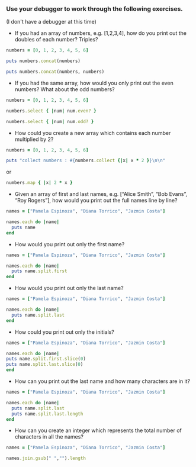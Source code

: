 ### Use your debugger to work through the following exercises.
   (I don't have a debugger at this time)

- If you had an array of numbers, e.g. [1,2,3,4], how do you print out the doubles of each number? Triples?
```ruby
numbers = [0, 1, 2, 3, 4, 5, 6]

puts numbers.concat(numbers)

puts numbers.concat(numbers, numbers)
```  

- If you had the same array, how would you only print out the even numbers? What about the odd numbers?
```ruby
numbers = [0, 1, 2, 3, 4, 5, 6]

numbers.select { |num| num.even? }

numbers.select { |num| num.odd? }
```

- How could you create a new array which contains each number multiplied by 2?
```ruby
numbers = [0, 1, 2, 3, 4, 5, 6]

puts "collect numbers : #{numbers.collect {|x| x * 2 }}\n\n"
```
or
```ruby
numbers.map { |x| 2 * x }
```

- Given an array of first and last names, e.g. [“Alice Smith”, “Bob Evans”, “Roy Rogers”], how would you print out the full names line by line?
```ruby
names = ["Pamela Espinoza", "Diana Torrico", "Jazmin Costa"]

names.each do |name|
  puts name
end
```

- How would you print out only the first name?
```ruby
names = ["Pamela Espinoza", "Diana Torrico", "Jazmin Costa"]

names.each do |name|
  puts name.split.first
end
```

- How would you print out only the last name?
```ruby
names = ["Pamela Espinoza", "Diana Torrico", "Jazmin Costa"]

names.each do |name|
  puts name.split.last
end
```

- How could you print out only the initials?
```ruby
names = ["Pamela Espinoza", "Diana Torrico", "Jazmin Costa"]

names.each do |name|
puts name.split.first.slice(0)
puts name.split.last.slice(0)
end
```

- How can you print out the last name and how many characters are in it?
```ruby
names = ["Pamela Espinoza", "Diana Torrico", "Jazmin Costa"]

names.each do |name|
  puts name.split.last
  puts name.split.last.length
end
```

- How can you create an integer which represents the total number of characters in all the names?
```ruby
names = ["Pamela Espinoza", "Diana Torrico", "Jazmin Costa"]

names.join.gsub(" ","").length
```
